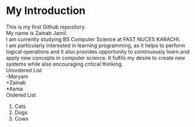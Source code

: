 # My Introduction

This is my first Github repository.
<br>
My name is Zainab Jamil.
<br>
I am currently studying BS Computer Science at FAST NUCES KARACHI.
<br>
I am particularly interested in learning programming, as it helps to perform logical operations and it also provides opportunity to continuously learn and apply new concepts in computer science.
It fulfils my desire to create new systems while also encouraging critical thinking.
<br>
Unordered List\
-Maryam\
+Zainab\
*Asma\
Ordered List
1. Cats
2. Dogs
3. Cows

